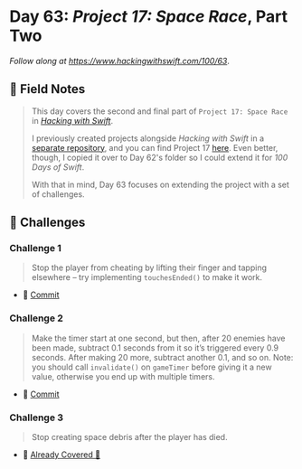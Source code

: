 # Day 63: _Project 17: Space Race_, Part Two

_Follow along at https://www.hackingwithswift.com/100/63_.


## 📒 Field Notes

> This day covers the second and final part of `Project 17: Space Race` in _[Hacking with Swift](https://www.hackingwithswift.com/read/17)_.
>
> I previously created projects alongside _Hacking with Swift_ in a [separate repository](https://github.com/CypherPoet/book--hacking-with-swift), and you can find Project 17 [here](https://github.com/CypherPoet/book--hacking-with-swift/tree/master/23-space-race). Even better, though, I copied it over to Day 62's folder so I could extend it for _100 Days of Swift_.
>
> With that in mind, Day 63 focuses on extending the project with a set of challenges.


## 🥅 Challenges

### Challenge 1

> Stop the player from cheating by lifting their finger and tapping elsewhere – try implementing `touchesEnded()` to make it work.

- 🔗 [Commit](https://github.com/CypherPoet/100-days-of-swift/commit/eecdd7eee4a418acde27f69cade883c0db91f0bf)


### Challenge 2

> Make the timer start at one second, but then, after 20 enemies have been made, subtract 0.1 seconds from it so it’s triggered every 0.9 seconds. After making 20 more, subtract another 0.1, and so on. Note: you should call `invalidate()` on `gameTimer` before giving it a new value, otherwise you end up with multiple timers.

- 🔗 [Commit](https://github.com/CypherPoet/100-days-of-swift/commit/65a056b7eca2aa42aa44ab5e245e7b7699b17735)


### Challenge 3

> Stop creating space debris after the player has died.

- 🔗 [Already Covered 🙂](https://github.com/CypherPoet/100-days-of-swift/blob/65a056b7eca2aa42aa44ab5e245e7b7699b17735/day-062/project/Space%20Race/Space%20Race/Scenes/MainGameScene.swift#L80)
